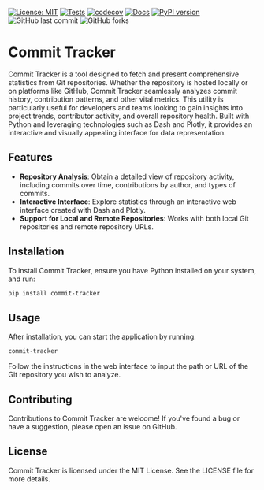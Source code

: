 [![License: MIT](https://img.shields.io/badge/License-MIT-yellow.svg)](https://opensource.org/licenses/MIT)
[![Tests](https://github.com/andrecosta99/ct-final/actions/workflows/test.yml/badge.svg)](https://github.com/andrecosta99/ct-final/actions/workflows/test.yml)
[![codecov](https://codecov.io/gh/andrecosta99/ct-final/branch/main/graph/badge.svg?token=SEUTOKEN)](https://codecov.io/gh/andrecosta99/ct-final)
[![Docs](https://img.shields.io/badge/docs-click%20here-blue.svg)](https://andrecosta99.github.io/ct-final/)
[![PyPI version](https://badge.fury.io/py/commit-tracker.svg)](https://badge.fury.io/py/commit-tracker)
![GitHub last commit](https://img.shields.io/github/last-commit/andrecosta99/ct-final)
![GitHub forks](https://img.shields.io/github/forks/andrecosta99/ct-final)


# Commit Tracker

Commit Tracker is a tool designed to fetch and present comprehensive statistics from Git repositories. Whether the repository is hosted locally or on platforms like GitHub, Commit Tracker seamlessly analyzes commit history, contribution patterns, and other vital metrics. This utility is particularly useful for developers and teams looking to gain insights into project trends, contributor activity, and overall repository health. Built with Python and leveraging technologies such as Dash and Plotly, it provides an interactive and visually appealing interface for data representation.

## Features

- **Repository Analysis**: Obtain a detailed view of repository activity, including commits over time, contributions by author, and types of commits.
- **Interactive Interface**: Explore statistics through an interactive web interface created with Dash and Plotly.
- **Support for Local and Remote Repositories**: Works with both local Git repositories and remote repository URLs.

## Installation

To install Commit Tracker, ensure you have Python installed on your system, and run:

```bash
pip install commit-tracker
```

## Usage
After installation, you can start the application by running:

```bash
commit-tracker
```
Follow the instructions in the web interface to input the path or URL of the Git repository you wish to analyze.

## Contributing
Contributions to Commit Tracker are welcome! If you've found a bug or have a suggestion, please open an issue on GitHub.

## License
Commit Tracker is licensed under the MIT License. See the LICENSE file for more details.
